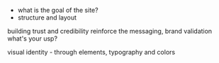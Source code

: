 
- what is the goal of the site?
- structure and layout

building trust and credibility
reinforce the messaging, brand validation
what's your usp?

visual identity - through elements, typography and colors
